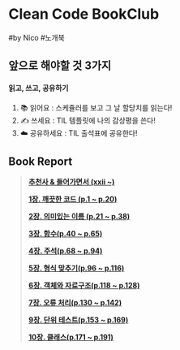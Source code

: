 # Clean Code BookClub

#by Nico #노개북



## 앞으로 해야할 것 3가지

#### 읽고, 쓰고, 공유하기

1. 📚 읽어요 : 스케쥴러를 보고 그 날 할당치를 읽는다!
2. ✍️ 쓰세요 : TIL 템플릿에 나의 감상평을 쓴다!
3. ☁️ 공유하세요 : TIL 출석표에 공유한다!



## Book Report

> [**추천사 & 들어가면서 (xxii ~)**](https://github.com/TaeyeonRoyce/TIL/blob/master/98_BookClub/Clean_Code/Day_01.md)
>
> [**1장. 깨끗한 코드 (p.1 ~ p.20)**](https://github.com/TaeyeonRoyce/TIL/blob/master/98_BookClub/Clean_Code/Day_02.md)
>
> [**2장. 의미있는 이름 (p.21 ~ p.38)**](https://github.com/TaeyeonRoyce/TIL/blob/master/98_BookClub/Clean_Code/Day_03.md)
>
> [**3장. 함수(p.40 ~ p.65)**](https://github.com/TaeyeonRoyce/TIL/blob/master/98_BookClub/Clean_Code/Day_04.md)
>
> [**4장. 주석(p.68 ~ p.94)**](https://github.com/TaeyeonRoyce/TIL/blob/master/98_BookClub/Clean_Code/Day_05.md)
>
> [**5장. 형식 맞추기(p.96 ~ p.116)**](https://github.com/TaeyeonRoyce/TIL/blob/master/98_BookClub/Clean_Code/Day_06.md)
>
> [**6장. 객체와 자료구조(p.118 ~ p.128)**](https://github.com/TaeyeonRoyce/TIL/blob/master/98_BookClub/Clean_Code/Day_07.md)
>
> [**7장. 오류 처리(p.130 ~ p.142)**](https://github.com/TaeyeonRoyce/TIL/blob/master/98_BookClub/Clean_Code/Day_08.md)
>
> [**9장. 단위 테스트(p.153 ~ p.169)**](https://github.com/TaeyeonRoyce/TIL/blob/master/98_BookClub/Clean_Code/Day_09.md)
>
> [**10장. 클래스(p.171 ~ p.191)**](https://github.com/TaeyeonRoyce/TIL/blob/master/98_BookClub/Clean_Code/Day_10.md)

 

